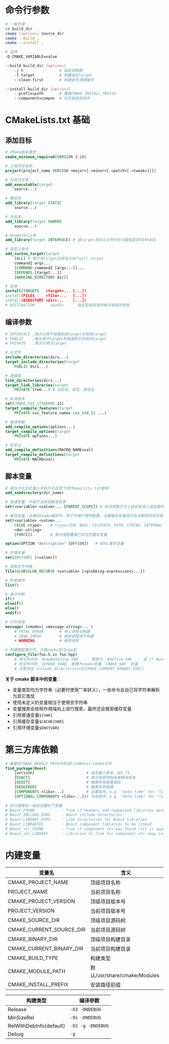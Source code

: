 # 命令行参数

<!-- entry begin: cmake -->

```sh
# 一般步骤
cd build_dir
cmake [options] source_dir
cmake --build .
cmake --install .

# 选项
-D CMAKE_VARIABLE=value

--build build_dir [options]
    -j n                # 指定线程数
    -t target           # 构建指定target
    --clean-first       # 构建前先清理缓存

--install build_dir [options]
    --prefix=path       # 覆盖CMAKE_INSTALL_PREFIX
    --component=compon  # 仅安装目标组件
```

<!-- entry end -->

# CMakeLists.txt 基础

## 添加目标

```cmake
# CMake版本要求
cmake_minimum_required(VERSION 3.10)

# 工程项目名称
project(project_name VERSION <major>[.<minor>[.<patch>[.<tweak>]]])

# 可执行文件
add_executable(target
    source...)

# 静态库
add_library(target STATIC
    source...)

# 动态库
add_library(target SHARED
    source...)

# HeaderOnly库
add_library(target INTERFACE) # 该target添加头文件时也只能指定INTERFACE

# 自定义命令
add_custom_target(target
    [ALL] # 表示该target应该加入default target
    command1 args...
    [COMMAND command2 [args...]]...
    [DEPENDS [target...]]
    [WORKING_DIRECTORY dir])

# 安装
install(TARGETS   <target>... [...])
install(FILES     <file>...   [...])
install(DIRECTORY <dir>...    [...])
# DESTINATION       <path>      指定安装目录的绝对或相对地址
```

## 编译参数

```cmake
# INTERFACE :表示只用于链接到该target的其他target
# PUBLIC    :表示用于target和链接到它的其他target
# PRIVATE   :表示只用于target

# 头文件
include_directories(dirs...)
target_include_directories(target
    PUBLIC dirs...)

# 链接库
link_directories(dirs...)
target_link_libraries(target
    PRIVATE item...) # 目标名、库名、路径名

# 标准版本
set(CMAKE_CXX_STANDARD 11)
target_compile_features(target
    PRIVATE cxx_feature_names cxx_std_11 ...)

# 编译参数
add_compile_options(options...)
target_compile_options(target
    PRIVATE options...)

# 宏定义
add_compile_definitions(MACRO_NAME=val)
target_compile_definitions(target
    PRIVATE MACRO=val)
```

## 脚本变量

```cmake
# 相当于在此处插入并执行子目录下的CMakeLists.txt脚本
add_subdirectory(dir_name)

# 普通变量：作用于当前函数或目录
set(<variable> <value>... [PARENT_SCOPE]) # 该选项表示为上级目录或上级函数作用域设置变量，而并非为当前作用域设置，返回后生效

# 缓存变量：存储在Cmake缓存中，用于为用户提供配置。设置缓存变量成功后会删除同名的普通变量
set(<variable> <value>...
    CACHE <type>    # <type>包括：BOOL、FILEPATH、PATH、STRING、INTERNAL
    <doc-string>
    [FORCE])        # 表示强制覆盖已存在的缓存变量

option(OPTION "description" [OFF|ON])   # BOOL缓存变量

# 环境变量
set(ENV{VAR} [<value>])

# 获取文件列表
file(GLOB|GLOB_RECURSE <variable> [<globbing-expressions>...])

# 列表操作
list()

# 条件判断
if()
elseif()
else()
endif()

# 打印消息
message( [<mode>] <message-string>... )
    # FATAL_ERROR       # 停止进程与构建
    # SEND_ERROR        # 继续进程但不构建
    # WARNING           # 继续进程

# 构建期配置文件，关联cmake宏与cpp宏
configure_file(foo.h.in foo.hpp)
    # 将文件中的 `#cmakedefine VAR ...` 替换为 `#define VAR ...`或`/* #undef VAR */`（取决于cmake是否存在此变量）
    # 将文件中的 `@CMAKE_VAR@` 替换为cmake变量 `CMAKE_VAR` 的值
    # 注意添加 include_directories(${CMAKE_CURRENT_BINARY_DIR})
```

**关于 cmake 脚本中的变量**：

- 变量类型均为字符串（必要时使用""来转义），一些命令会自己将字符串解析为其它类型
- 使用未定义的变量相当于使用空字符串
- 变量搜索会依照作用域向上进行搜索，最终还会搜索缓存变量
- 引用普通变量`${VAR}`
- 引用缓存变量`$CACHE{VAR}`
- 引用环境变量`$ENV{VAR}`

# 第三方库依赖

```cmake
# 需要在CMAKE_MODULE_PATH中存在FindBoost.cmake文件
find_package(Boost
    [version]                       # 指定最小版本，如1.75
    [EXACT]                         # 表示指定的版本是精准版本
    [QUIET]                         # 搜索失败直接退出
    [REQUIRED]                      # 搜索失败报错
    [COMPONENTS <libs>...]          # 必要组件，e.g. "date_time" for "libboost_date_time"
    [OPTIONAL_COMPONENTS <libs>...])# 可选组件，e.g. "date_time" for "libboost_date_time"

# 执行搜索后一般会设置如下变量
# Boost_FOUND            - True if headers and requested libraries were found
# Boost_INCLUDE_DIRS     - Boost include directories
# Boost_LIBRARY_DIRS     - Link directories for Boost libraries
# Boost_LIBRARIES        - Boost component libraries to be linked
# Boost_<C>_FOUND        - True if component <C> was found (<C> is upper-case)
# Boost_<C>_LIBRARY      - Libraries to link for component <C> (may include target_link_libraries debug/optimized keywords)
```

# 内建变量

<!-- entry begin: cmake buildtype builtin-variable -->

| 变量名                   | 含义                         |
| ------------------------ | ---------------------------- |
| CMAKE_PROJECT_NAME       | 顶级项目名称                 |
| PROJECT_NAME             | 当前项目名称                 |
| CMAKE_PROJECT_VERSION    | 顶级项目版本号               |
| PROJECT_VERSION          | 当前项目版本号               |
| CMAKE_SOURCE_DIR         | 顶级项目源码树               |
| CMAKE_CURRENT_SOURCE_DIR | 当前项目源码树               |
| CMAKE_BINARY_DIR         | 顶级项目构建目录             |
| CMAKE_CURRENT_BINARY_DIR | 当前项目构建目录             |
| CMAKE_BUILD_TYPE         | 构建类型                     |
| CMAKE_MODULE_PATH        | 默认/usr/share/cmake/Modules |
| CMAKE_INSTALL_PREFIX     | 安装路径前缀                 |

| 构建类型                | 编译参数          |
| ----------------------- | ----------------- |
| Release                 | `-O3 -DNDEBUG`    |
| MinSizeRel              | `-Os -DNDEBUG`    |
| RelWithDebInfo(default) | `-O2 -g -DNDEBUG` |
| Debug                   | `-g`              |

<!-- entry end -->
